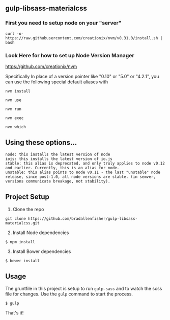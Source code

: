 ## gulp-libsass-materialcss

  
### First you need to setup node on your "server"
```
curl -o- https://raw.githubusercontent.com/creationix/nvm/v0.31.0/install.sh | bash
```

### Look Here for how to set up Node Version Manager
https://github.com/creationix/nvm

Specifically
In place of a version pointer like "0.10" or "5.0" or "4.2.1", you can use the following special default aliases with 

```
nvm install
```

```
nvm use
```
```
nvm run
```
```
nvm exec
```
```
nvm which
```
## Using these options...
```
node: this installs the latest version of node
iojs: this installs the latest version of io.js
stable: this alias is deprecated, and only truly applies to node v0.12 and earlier. Currently, this is an alias for node.
unstable: this alias points to node v0.11 - the last "unstable" node release, since post-1.0, all node versions are stable. (in semver, versions communicate breakage, not stability).
```

## Project Setup
1. Clone the repo 

~~~
git clone https://github.com/bradallenfisher/gulp-libsass-materialcss.git
~~~

2. Install Node dependencies 

~~~
$ npm install
~~~

3. Install Bower dependencies

~~~
$ bower install
~~~

## Usage 

The gruntfile in this project is setup to run `gulp-sass` and to watch the scss file for changes. Use the `gulp` command to start the process. 

~~~
$ gulp
~~~

That's it!
